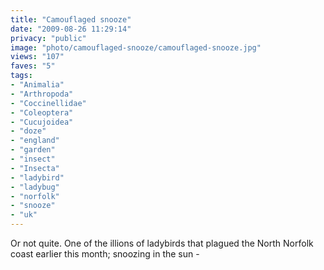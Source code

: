 ```yaml
---
title: "Camouflaged snooze"
date: "2009-08-26 11:29:14"
privacy: "public"
image: "photo/camouflaged-snooze/camouflaged-snooze.jpg"
views: "107"
faves: "5"
tags:
- "Animalia"
- "Arthropoda"
- "Coccinellidae"
- "Coleoptera"
- "Cucujoidea"
- "doze"
- "england"
- "garden"
- "insect"
- "Insecta"
- "ladybird"
- "ladybug"
- "norfolk"
- "snooze"
- "uk"
---
```

Or not quite. One of the illions of ladybirds that plagued the North Norfolk coast earlier this month; snoozing in the sun - <a href="/photos/2009/08/26/camouflaged-snooze" rel="nofollow"></a>
